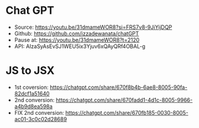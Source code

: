 # Chat GPT

- Source: https://youtu.be/31dmameWOR8?si=FRS7v8-9JiYijDQP 
- Github: https://github.com/izzadewanata/chatGPT 
- Pause at: https://youtu.be/31dmameWOR8?t=2120
- API: AIzaSyAsEvSJ1WEU5ix3Yjuv6xQAyQRf4OBAL-g

# JS to JSX
- 1st coversion: https://chatgpt.com/share/670f8b4b-6ae8-8005-90fa-82dcf1a51640
- 2nd conversion: https://chatgpt.com/share/670fadd1-4d1c-8005-9966-a4b9d8ea598a
- FIX 2nd conversion: https://chatgpt.com/share/670fb185-0030-8005-ac01-3c0c02d28689

